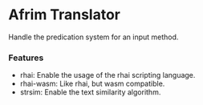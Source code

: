 # Afrim Translator
Handle the predication system for an input method.

### Features
- rhai: Enable the usage of the rhai scripting language.
- rhai-wasm: Like rhai, but wasm compatible.
- strsim: Enable the text similarity algorithm.
